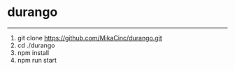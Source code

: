 # durango

------
1) git clone https://github.com/MikaCinc/durango.git
2) cd ./durango
3) npm install
4) npm run start
